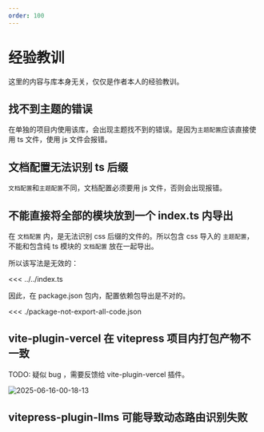 ```yaml
---
order: 100
---
```


# 经验教训

这里的内容与库本身无关，仅仅是作者本人的经验教训。

## 找不到主题的错误

在单独的项目内使用该库，会出现主题找不到的错误。是因为`主题配置`应该直接使用 ts 文件，使用 js 文件会报错。

## 文档配置无法识别 ts 后缀

`文档配置`和`主题配置`不同，文档配置必须要用 js 文件，否则会出现报错。

## 不能直接将全部的模块放到一个 index.ts 内导出

在 `文档配置` 内，是无法识别 css 后缀的文件的。所以包含 css 导入的 `主题配置`，不能和包含纯 ts 模块的 `文档配置` 放在一起导出。

所以该写法是无效的：

<<< ../../index.ts

因此，在 package.json 包内，配置依赖包导出是不对的。

<<< ./package-not-export-all-code.json

## vite-plugin-vercel 在 vitepress 项目内打包产物不一致

TODO: 疑似 bug ，需要反馈给 vite-plugin-vercel 插件。

![2025-06-16-00-18-13](https://s2.loli.net/2025/06/16/ZjpGyahSeO5MFzc.png)

## vitepress-plugin-llms 可能导致动态路由识别失败
